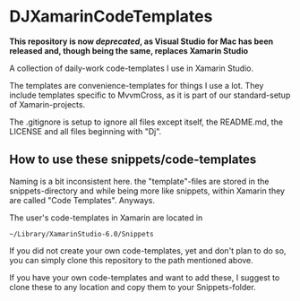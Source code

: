 # DJXamarinCodeTemplates

**This repository is now _deprecated_, as Visual Studio for Mac has been released and, though being the same, replaces Xamarin Studio**

A collection of daily-work code-templates I use in Xamarin Studio.

The templates are convenience-templates for things I use a lot. They include templates specific to MvvmCross, as it is part of our standard-setup of Xamarin-projects.

The .gitignore is setup to ignore all files except itself, the README.md, the LICENSE and all files beginning with "Dj".

## How to use these snippets/code-templates

Naming is a bit inconsistent here. the "template"-files are stored in the snippets-directory and while being more like snippets, within Xamarin they are called "Code Templates". Anyways.

The user's code-templates in Xamarin are located in

```plain
~/Library/XamarinStudio-6.0/Snippets
```

If you did not create your own code-templates, yet and don't plan to do so, you can simply clone this repository to the path mentioned above.

If you have your own code-templates and want to add these, I suggest to clone these to any location and copy them to your Snippets-folder.
